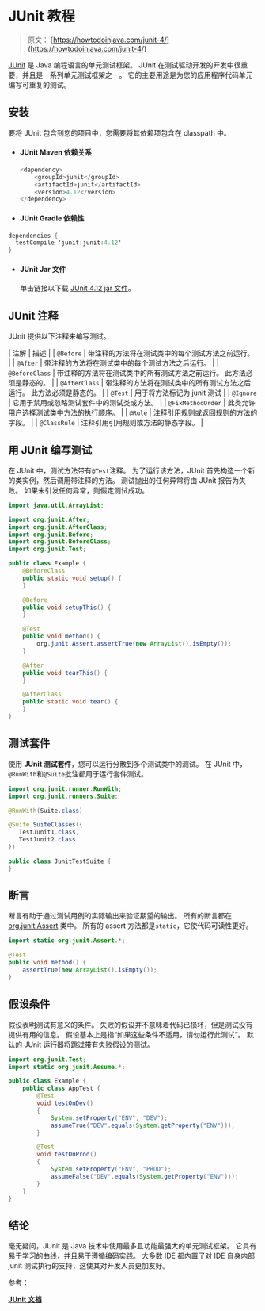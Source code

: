 # JUnit 教程

> 原文： [https://howtodoinjava.com/junit-4/](https://howtodoinjava.com/junit-4/)

[JUnit](http://junit.org/ "junit") 是 Java 编程语言的单元测试框架。 JUnit 在测试驱动开发的开发中很重要，并且是一系列单元测试框架之一。 它的主要用途是为您的应用程序代码单元编写可重复的测试。

## 安装

要将 JUnit 包含到您的项目中，您需要将其依赖项包含在 classpath 中。

*   #### JUnit Maven 依赖关系

    ```java
    <dependency>
        <groupId>junit</groupId>
        <artifactId>junit</artifactId>
        <version>4.12</version>
    </dependency>

    ```

*   #### JUnit Gradle 依赖性

```java
dependencies {
  testCompile 'junit:junit:4.12'
}

```

*   #### JUnit Jar 文件

    单击链接以下载 [JUnit 4.12 jar 文件](http://central.maven.org/maven2/junit/junit/4.12/junit-4.12.jar)。

## JUnit 注释

JUnit 提供以下注释来编写测试。

| 注解 | 描述 |
| `@Before` | 带注释的方法将在测试类中的每个测试方法之前运行。 |
| `@After` | 带注释的方法将在测试类中的每个测试方法之后运行。 |
| `@BeforeClass` | 带注释的方法将在测试类中的所有测试方法之前运行。 此方法必须是静态的。 |
| `@AfterClass` | 带注释的方法将在测试类中的所有测试方法之后运行。 此方法必须是静态的。 |
| `@Test` | 用于将方法标记为 junit 测试 |
| `@Ignore` | 它用于禁用或忽略测试套件中的测试类或方法。 |
| `@FixMethodOrder` | 此类允许用户选择测试类中方法的执行顺序。 |
| `@Rule` | 注释引用规则或返回规则的方法的字段。 |
| `@ClassRule` | 注释引用引用规则或方法的静态字段。 |

## 用 JUnit 编写测试

在 JUnit 中，测试方法带有`@Test`注释。 为了运行该方法，JUnit 首先构造一个新的类实例，然后调用带注释的方法。 测试抛出的任何异常将由 JUnit 报告为失败。 如果未引发任何异常，则假定测试成功。

```java
import java.util.ArrayList;

import org.junit.After;
import org.junit.AfterClass;
import org.junit.Before;
import org.junit.BeforeClass;
import org.junit.Test;

public class Example {
	@BeforeClass
	public static void setup() {
	}

	@Before
	public void setupThis() {
	}

	@Test
	public void method() {
		org.junit.Assert.assertTrue(new ArrayList().isEmpty());
	}

	@After
	public void tearThis() {
	}

	@AfterClass
	public static void tear() {
	}
}

```

## 测试套件

使用 **JUnit 测试套件**，您可以运行分散到多个测试类中的测试。 在 JUnit 中，`@RunWith`和`@Suite`批注都用于运行套件测试。

```java
import org.junit.runner.RunWith;
import org.junit.runners.Suite;

@RunWith(Suite.class)

@Suite.SuiteClasses({
   TestJunit1.class,
   TestJunit2.class
})

public class JunitTestSuite {   
}  

```

## 断言

断言有助于通过测试用例的实际输出来验证期望的输出。 所有的断言都在 [org.junit.Assert](http://junit.org/junit4/javadoc/4.12/org/junit/Assert.html) 类中。 所有的 assert 方法都是`static`，它使代码可读性更好。

```java
import static org.junit.Assert.*;

@Test
public void method() {
	assertTrue(new ArrayList().isEmpty());
}

```

## 假设条件

假设表明测试有意义的条件。 失败的假设并不意味着代码已损坏，但是测试没有提供有用的信息。 假设基本上是指“如果这些条件不适用，请勿运行此测试”。 默认的 JUnit 运行器将跳过带有失败假设的测试。

```java
import org.junit.Test;
import static org.junit.Assume.*;

public class Example {
	public class AppTest {
	    @Test
	    void testOnDev() 
	    {
	        System.setProperty("ENV", "DEV");
	        assumeTrue("DEV".equals(System.getProperty("ENV")));
	    }

	    @Test
	    void testOnProd() 
	    {
	        System.setProperty("ENV", "PROD");
	        assumeFalse("DEV".equals(System.getProperty("ENV")));  
	    }
	}
}

```

## 结论

毫无疑问，JUnit 是 Java 技术中使用最多且功能最强大的单元测试框架。 它具有易于学习的曲线，并且易于遵循编码实践。 大多数 IDE 都内置了对 IDE 自身内部 junit 测试执行的支持，这使其对开发人员更加友好。

参考：

[**JUnit 文档**](http://junit.sourceforge.net/ "junit documentation")